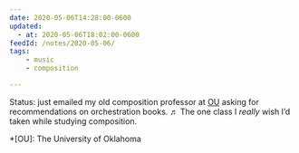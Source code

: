 ```yaml
---
date: 2020-05-06T14:28:00-0600
updated:
  - at: 2020-05-06T18:02:00-0600
feedId: /notes/2020-05-06/
tags:
    - music
    - composition

---
```


Status: just emailed my old composition professor at [OU](http://www.ou.edu) asking for recommendations on orchestration books. ♬ The one class I *really* wish I’d taken while studying composition.

*[OU]: The University of Oklahoma
